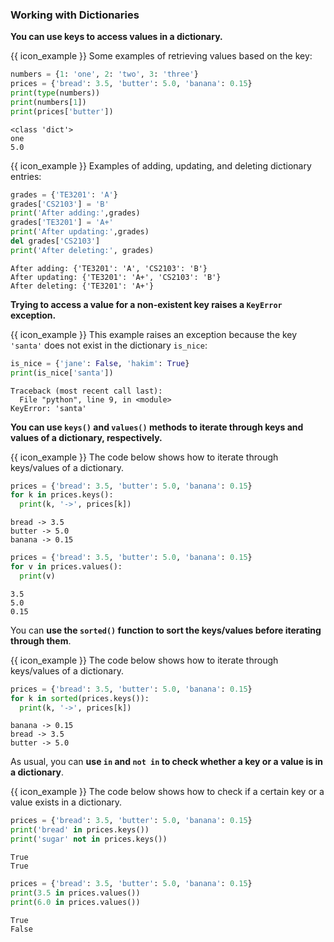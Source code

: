 ### Working with Dictionaries

**You can use keys to access values in a dictionary.**

<box>

{{ icon_example }} Some examples of retrieving values based on the key:

<include src="inputOutput.md" var-align="middle" boilerplate>
<span id="input">

```python
numbers = {1: 'one', 2: 'two', 3: 'three'}
prices = {'bread': 3.5, 'butter': 5.0, 'banana': 0.15}
print(type(numbers))
print(numbers[1])
print(prices['butter'])
```
</span>
<span id="output">

```
<class 'dict'>
one
5.0
```
</span>
</include>

{{ icon_example }} Examples of adding, updating, and deleting dictionary entries:

<include src="inputOutput.md" boilerplate>
<span id="input">

```python
grades = {'TE3201': 'A'}
grades['CS2103'] = 'B'
print('After adding:',grades)
grades['TE3201'] = 'A+'
print('After updating:',grades)
del grades['CS2103']
print('After deleting:', grades)
```
</span>
<span id="output">

```
After adding: {'TE3201': 'A', 'CS2103': 'B'}
After updating: {'TE3201': 'A+', 'CS2103': 'B'}
After deleting: {'TE3201': 'A+'}
```
</span>
</include>

</box>

<include src="exercisePanel.md" boilerplate var-title="Get Set Delete Score" var-file="e-getSetDeleteScore.md" />

**Trying to access a value for a non-existent key raises a `KeyError` exception.**

<box>

{{ icon_example }} This example raises an exception because the key `'santa'` does not exist in the dictionary `is_nice`:

<include src="inputOutput.md" var-align="top" boilerplate>
<span id="input">

```python
is_nice = {'jane': False, 'hakim': True}
print(is_nice['santa'])
```
</span>
<span id="output">

```
Traceback (most recent call last):
  File "python", line 9, in <module>
KeyError: 'santa'
```
</span>
</include>

</box>

<include src="exercisePanel.md" boilerplate var-title="Get Score with Error Handling" var-file="e-getScoreWithErrorHandling.md" />

**You can use `keys()` and `values()` methods to iterate through keys and values of a dictionary, respectively.**

<box>

{{ icon_example }} The code below shows how to iterate through keys/values of a dictionary.

<include src="inputOutput.md" boilerplate>
<span id="input">

```python
prices = {'bread': 3.5, 'butter': 5.0, 'banana': 0.15}
for k in prices.keys():
  print(k, '->', prices[k])
```
</span>
<span id="output">

```
bread -> 3.5
butter -> 5.0
banana -> 0.15
```
</span>
</include>

<include src="inputOutput.md" boilerplate>
<span id="input">

```python
prices = {'bread': 3.5, 'butter': 5.0, 'banana': 0.15}
for v in prices.values():
  print(v)
```
</span>
<span id="output">

```
3.5
5.0
0.15
```
</span>
</include>

</box>

You can **use the `sorted()` function to sort the keys/values before iterating through them**.

<box>

{{ icon_example }} The code below shows how to iterate through keys/values of a dictionary.

<include src="inputOutput.md" boilerplate>
<span id="input">

```python
prices = {'bread': 3.5, 'butter': 5.0, 'banana': 0.15}
for k in sorted(prices.keys()):
  print(k, '->', prices[k])
```
</span>
<span id="output">

```
banana -> 0.15
bread -> 3.5
butter -> 5.0
```
</span>
</include>

</box>

<include src="exercisePanel.md" boilerplate var-title="Print Scorecard" var-file="e-printScorecard.md" />

As usual, you can **use `in` and `not in` to check whether a key or a value is in a dictionary**.

<box>

{{ icon_example }} The code below shows how to check if a certain key or a value exists in a dictionary.

<include src="inputOutput.md" boilerplate>
<span id="input">

```python
prices = {'bread': 3.5, 'butter': 5.0, 'banana': 0.15}
print('bread' in prices.keys())
print('sugar' not in prices.keys())
```
</span>
<span id="output">

```
True
True
```
</span>
</include>

<include src="inputOutput.md" boilerplate>
<span id="input">

```python
prices = {'bread': 3.5, 'butter': 5.0, 'banana': 0.15}
print(3.5 in prices.values())
print(6.0 in prices.values())
```
</span>
<span id="output">

```
True
False
```
</span>
</include>

</box>

<include src="exercisePanel.md" boilerplate var-title="Add Bonus" var-file="e-addBonus.md" />